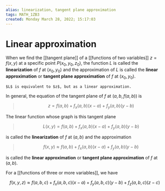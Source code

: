 ```yaml
---
alias: linearization, tangent plane approximation
tags: MATH_1ZB3
created: Monday March 28, 2022; 15:17:03 
---
```

# Linear approximation
When we find the [[tangent plane]] of a [[functions of two variables]] $z=f(x,y)$ at a specific point $P(x_0,y_0,z_0)$, the function $L$ is called the **linearization** of $f$ at $(x_0,y_0)$ and the approximation of $L$ is called the **linear approximation** or **tangent plane approximation** of $f$ at $(x_0,y_0)$. 

```ad-tip
$L$ is equivalent to $z$, but as a linear approximation.
```

In general, the equation of the tangent plane of $f$ at $(a,b,f(a,b))$ is

> $$z=f(a,b)+f_x(a,b)(x-a)+f_y(a,b)(y-b)$$

The linear function whose graph is this tangent plane

> $$L(x,y)=f(a,b)+f_x(a,b)(x-a)+f_y(a,b)(y-b)$$

is called the **linearization** of $f$ at $(a,b)$ and the approximation

> $$f(x,y)\approx f(a,b)+f_x(a,b)(x-a)+f_y(a,b)(y-b)$$

is called the **linear approximation** or **tangent plane approximation** of $f$ at $(a,b)$. 

For a [[functions of three or more variables]], we have

$$f(x,y,z)\approx f(a,b,c)+f_x(a,b,c)(x-a)+f_y(a,b,c)(y-b)+f_z(a,b,c)(z-c)$$